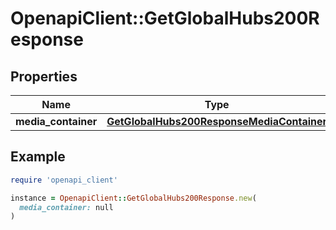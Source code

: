 # OpenapiClient::GetGlobalHubs200Response

## Properties

| Name | Type | Description | Notes |
| ---- | ---- | ----------- | ----- |
| **media_container** | [**GetGlobalHubs200ResponseMediaContainer**](GetGlobalHubs200ResponseMediaContainer.md) |  | [optional] |

## Example

```ruby
require 'openapi_client'

instance = OpenapiClient::GetGlobalHubs200Response.new(
  media_container: null
)
```

